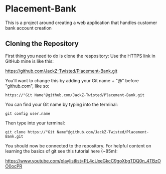 # Placement-Bank
This is a project around creating a web application that handles customer bank account creation

## Cloning the Repository

First thing you need to do is clone the respository:
Use the HTTPS link in GitHub mine is like this:

https://github.com/JackZ-Twisted/Placement-Bank.git

You'll want to change this by adding your Git name + "@" before "github.com", like so:

`https://"Git Name"@github.com/JackZ-Twisted/Placement-Bank.git`

You can find your Git name by typing into the terminal:

`git config user.name`

Then type into your terminal: 

`git clone https://"Git Name"@github.com/JackZ-Twisted/Placement-Bank.git`

You should now be connected to the repository. For helpful content on learning the basics of git see this tutorial here (~85m):

https://www.youtube.com/playlistlist=PL4cUxeGkcC9goXbgTDQ0n_4TBzOO0ocPR

